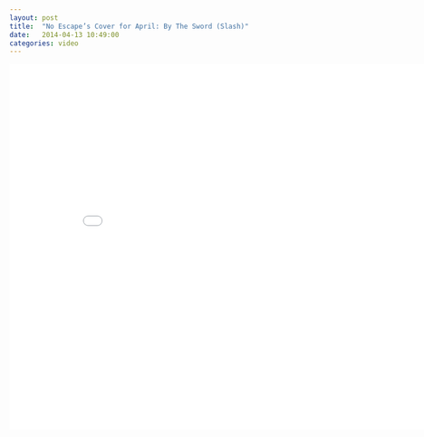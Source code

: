```yaml
---
layout: post
title:  "No Escape’s Cover for April: By The Sword (Slash)"
date:   2014-04-13 10:49:00
categories: video
---
```


<iframe width="860" height="645" src="//www.youtube.com/embed/BJIX2bMqx-U?rel=0" frameborder="0" allowfullscreen></iframe>
